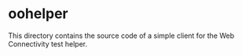 # oohelper

This directory contains the source code of a simple client
for the Web Connectivity test helper.
